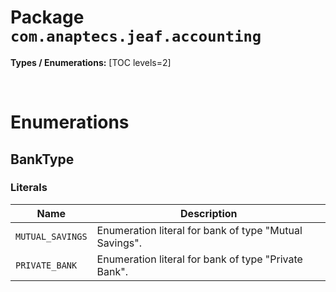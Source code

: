# Package `com.anaptecs.jeaf.accounting`

**Types / Enumerations:**
[TOC levels=2]



<br>

# Enumerations
## BankType


### Literals

| Name | Description |
|------|-------------|
| `MUTUAL_SAVINGS` | Enumeration literal for bank of type "Mutual Savings". |
| `PRIVATE_BANK` | Enumeration literal for bank of type "Private Bank". |

